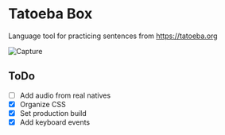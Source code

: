 # Tatoeba Box
Language tool for practicing sentences from https://tatoeba.org

![Capture](https://i.imgur.com/D6UWFR3.png)

## ToDo

- [ ] Add audio from real natives
- [x] Organize CSS
- [x] Set production build
- [x] Add keyboard events
